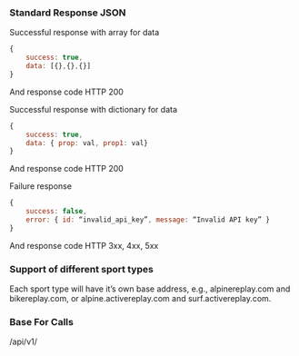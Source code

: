 ### Standard Response JSON
Successful response with array for data
```javascript
{
	success: true,
	data: [{},{},{}]
}
```
And response code HTTP 200

Successful response with dictionary for data
```javascript
{
	success: true,
	data: { prop: val, prop1: val}
}
```
And response code HTTP 200

Failure response
```javascript
{
	success: false,
	error: { id: “invalid_api_key”, message: “Invalid API key” }
}
```
And response code HTTP 3xx, 4xx, 5xx

### Support of different sport types
Each sport type will have it’s own base address, e.g., alpinereplay.com and bikereplay.com, or alpine.activereplay.com and surf.activereplay.com.

### Base For Calls
/api/v1/
